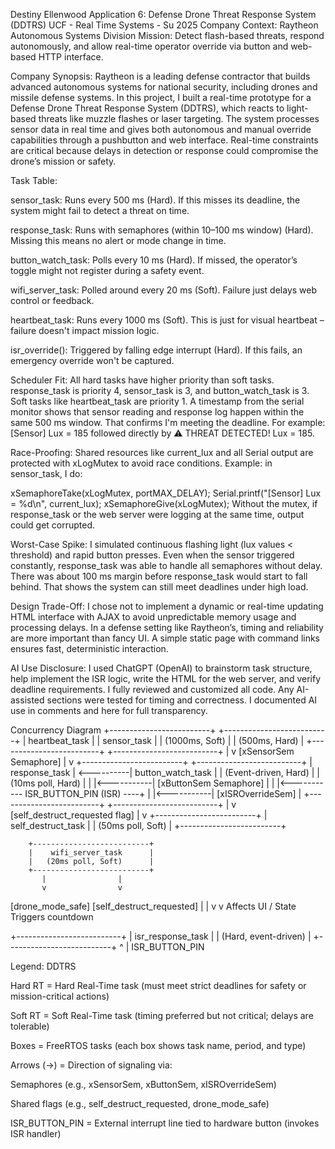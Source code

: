 
Destiny Ellenwood
Application 6: Defense Drone Threat Response System (DDTRS)
UCF - Real Time Systems - Su 2025
Company Context: Raytheon Autonomous Systems Division
Mission: Detect flash-based threats, respond autonomously, and allow
real-time operator override via button and web-based HTTP interface.


Company Synopsis:
Raytheon is a leading defense contractor that builds advanced autonomous systems for national security, including drones and missile defense systems. 
In this project, I built a real-time prototype for a Defense Drone Threat Response System (DDTRS), which reacts to light-based threats like muzzle flashes or laser targeting. 
The system processes sensor data in real time and gives both autonomous and manual override capabilities through a pushbutton and web interface. 
Real-time constraints are critical because delays in detection or response could compromise the drone’s mission or safety.


Task Table:

sensor_task: Runs every 500 ms (Hard). If this misses its deadline, the system might fail to detect a threat on time.

response_task: Runs with semaphores (within 10–100 ms window) (Hard). Missing this means no alert or mode change in time.

button_watch_task: Polls every 10 ms (Hard). If missed, the operator’s toggle might not register during a safety event.

wifi_server_task: Polled around every 20 ms (Soft). Failure just delays web control or feedback.

heartbeat_task: Runs every 1000 ms (Soft). This is just for visual heartbeat – failure doesn't impact mission logic.

isr_override(): Triggered by falling edge interrupt (Hard). If this fails, an emergency override won't be captured.


Scheduler Fit:
All hard tasks have higher priority than soft tasks. response_task is priority 4, sensor_task is 3, and button_watch_task is 3. Soft tasks like heartbeat_task are priority 1.
A timestamp from the serial monitor shows that sensor reading and response log happen within the same 500 ms window. That confirms I'm meeting the deadline. For example:
[Sensor] Lux = 185 followed directly by ⚠️ THREAT DETECTED! Lux = 185.


Race-Proofing:
Shared resources like current_lux and all Serial output are protected with xLogMutex to avoid race conditions.
Example: in sensor_task, I do:

xSemaphoreTake(xLogMutex, portMAX_DELAY);
Serial.printf("[Sensor] Lux = %d\n", current_lux);
xSemaphoreGive(xLogMutex);
Without the mutex, if response_task or the web server were logging at the same time, output could get corrupted.


Worst-Case Spike:
I simulated continuous flashing light (lux values < threshold) and rapid button presses. Even when the sensor triggered constantly, response_task was able to handle all semaphores without delay.
There was about 100 ms margin before response_task would start to fall behind. That shows the system can still meet deadlines under high load.


Design Trade-Off:
I chose not to implement a dynamic or real-time updating HTML interface with AJAX to avoid unpredictable memory usage and processing delays.
In a defense setting like Raytheon’s, timing and reliability are more important than fancy UI. A simple static page with command links ensures fast, deterministic interaction.


AI Use Disclosure:
I used ChatGPT (OpenAI) to brainstorm task structure, help implement the ISR logic, write the HTML for the web server, and verify deadline requirements.
I fully reviewed and customized all code. Any AI-assisted sections were tested for timing and correctness. I documented AI use in comments and here for full transparency.


Concurrency Diagram
+-------------------------+            +--------------------------+
|     heartbeat_task      |            |      sensor_task         |
|   (1000ms, Soft)        |            |   (500ms, Hard)          |
+-------------------------+            +--------------------------+
                                                 |
                                                 v
                                          [xSensorSem Semaphore]
                                                 |
                                                 v
+-------------------------+            +--------------------------+
|    response_task        | <----------|  button_watch_task       |
|   (Event-driven, Hard)  |            |   (10ms poll, Hard)      |
|                         |<-----------| [xButtonSem Semaphore]   |
|                         |<----------- ISR_BUTTON_PIN (ISR) ----+
|                         |<-----------| [xISROverrideSem]        |
+-------------------------+            +--------------------------+
           |
           v
[self_destruct_requested flag]
           |
           v
+-------------------------+
|   self_destruct_task    |
|  (50ms poll, Soft)      |
+-------------------------+


        +--------------------------+
        |    wifi_server_task      |
        |   (20ms poll, Soft)      |
        +--------------------------+
           |                |
           v                v
 [drone_mode_safe]   [self_destruct_requested]
           |                |
           v                v
    Affects UI / State   Triggers countdown


+--------------------------+
|   isr_response_task      |
|   (Hard, event-driven)   |
+--------------------------+
         ^
         |
     ISR_BUTTON_PIN
      
Legend: DDTRS

Hard RT = Hard Real-Time task (must meet strict deadlines for safety or mission-critical actions)

Soft RT = Soft Real-Time task (timing preferred but not critical; delays are tolerable)

Boxes = FreeRTOS tasks (each box shows task name, period, and type)

Arrows (→) = Direction of signaling via:

Semaphores (e.g., xSensorSem, xButtonSem, xISROverrideSem)

Shared flags (e.g., self_destruct_requested, drone_mode_safe)

ISR_BUTTON_PIN = External interrupt line tied to hardware button (invokes ISR handler)
